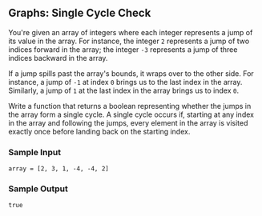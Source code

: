 ## Graphs: Single Cycle Check

You're given an array of integers where each integer represents a jump of its
value in the array. For instance, the integer `2` represents a jump
of two indices forward in the array; the integer `-3` represents a
jump of three indices backward in the array.

If a jump spills past the array's bounds, it wraps over to the other side. For
instance, a jump of `-1` at index `0` brings us to the last index in
the array. Similarly, a jump of `1` at the last index in the array brings us to
index `0`.

Write a function that returns a boolean representing whether the jumps in the
array form a single cycle. A single cycle occurs if, starting at any index in
the array and following the jumps, every element in the array is visited
exactly once before landing back on the starting index.

### Sample Input

```
array = [2, 3, 1, -4, -4, 2]
```

### Sample Output

```
true
```